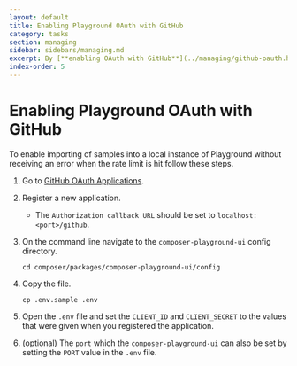 ```yaml
---
layout: default
title: Enabling Playground OAuth with GitHub
category: tasks
section: managing
sidebar: sidebars/managing.md
excerpt: By [**enabling OAuth with GitHub**](../managing/github-oauth.html), you avoid an error if the GitHub rate limit is hit.
index-order: 5
---
```


# Enabling Playground OAuth with GitHub

To enable importing of samples into a local instance of Playground without receiving an error when the rate limit is hit follow these steps.

1. Go to [GitHub OAuth Applications](https://github.com/settings/developers).
2. Register a new application.
    - The `Authorization callback URL` should be set to `localhost:<port>/github`.
3. On the command line navigate to the `composer-playground-ui` config directory.

    ```
    cd composer/packages/composer-playground-ui/config
    ```  
4. Copy the file.

    ```
    cp .env.sample .env
    ```
5. Open the `.env` file and set the `CLIENT_ID` and `CLIENT_SECRET` to the values that were given when you registered the application.
6. (optional) The `port` which the `composer-playground-ui` can also be set by setting the `PORT` value in the `.env` file.
